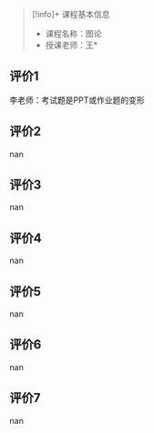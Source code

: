 >[!info]+ 课程基本信息
>
> - 课程名称：图论
> - 授课老师：王*

## 评价1

李老师：考试题是PPT或作业题的变形
## 评价2

nan
## 评价3

nan
## 评价4

nan
## 评价5

nan
## 评价6

nan
## 评价7

nan
